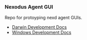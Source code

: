### Nexodus Agent GUI

Repo for protoyping nexd agent GUIs.

- [Darwin Development Docs](./darwin/README.md)
- [Windows Development Docs](./windows/README.md)

